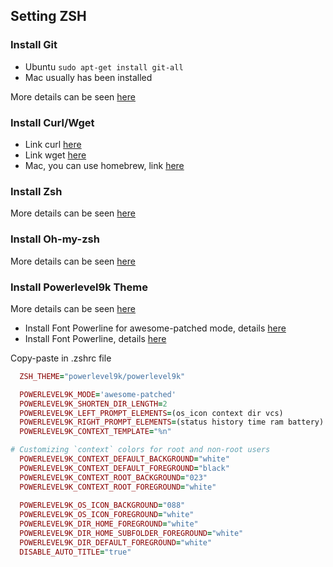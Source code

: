 ## Setting ZSH

### Install Git
- Ubuntu `sudo apt-get install git-all`
- Mac usually has been installed

More details can be seen [here](https://git-scm.com/book/en/v2/Getting-Started-Installing-Git)

### Install Curl/Wget
- Link curl [here](https://askubuntu.com/questions/259681/the-program-curl-is-currently-not-installed)
- Link wget [here](https://askubuntu.com/questions/883669/how-to-install-wget-on-ubuntu-14-04)
- Mac, you can use homebrew, link [here](https://brew.sh/)

### Install Zsh
More details can be seen [here](https://github.com/robbyrussell/oh-my-zsh/wiki/Installing-ZSH)

### Install Oh-my-zsh
More details can be seen [here](http://ohmyz.sh/)

### Install Powerlevel9k Theme
More details can be seen [here](https://github.com/bhilburn/powerlevel9k/wiki/Install-Instructions#step-1-install-powerlevel9k)

- Install Font Powerline for awesome-patched mode, details [here](https://github.com/gabrielelana/awesome-terminal-fonts/tree/patching-strategy/patched)
- Install Font Powerline, details [here](https://github.com/powerline/fonts)

Copy-paste in .zshrc file

```ruby
  ZSH_THEME="powerlevel9k/powerlevel9k"

  POWERLEVEL9K_MODE='awesome-patched'
  POWERLEVEL9K_SHORTEN_DIR_LENGTH=2
  POWERLEVEL9K_LEFT_PROMPT_ELEMENTS=(os_icon context dir vcs)
  POWERLEVEL9K_RIGHT_PROMPT_ELEMENTS=(status history time ram battery)
  POWERLEVEL9K_CONTEXT_TEMPLATE="%n"

# Customizing `context` colors for root and non-root users
  POWERLEVEL9K_CONTEXT_DEFAULT_BACKGROUND="white"
  POWERLEVEL9K_CONTEXT_DEFAULT_FOREGROUND="black"
  POWERLEVEL9K_CONTEXT_ROOT_BACKGROUND="023"
  POWERLEVEL9K_CONTEXT_ROOT_FOREGROUND="white"
 
  POWERLEVEL9K_OS_ICON_BACKGROUND="088"
  POWERLEVEL9K_OS_ICON_FOREGROUND="white"
  POWERLEVEL9K_DIR_HOME_FOREGROUND="white"
  POWERLEVEL9K_DIR_HOME_SUBFOLDER_FOREGROUND="white"
  POWERLEVEL9K_DIR_DEFAULT_FOREGROUND="white"
  DISABLE_AUTO_TITLE="true"
```
